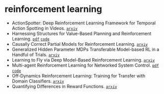# reinforcement learning

- ActionSpotter: Deep Reinforcement Learning Framework for Temporal Action Spotting in Videos. [`arxiv`](https://arxiv.org/abs/2004.06971)
- Harnessing Structures for Value-Based Planning and Reinforcement Learning. [`pdf`](https://openreview.net/forum?id=rklHqRVKvH) [`code`](https://github.com/YyzHarry/SV-RL)
- Causally Correct Partial Models for Reinforcement Learning. [`arxiv`](https://arxiv.org/abs/2002.02836)
- Generalized Hidden Parameter MDPs Transferable Model-based RL in a Handful of Trials. [`arxiv`](https://arxiv.org/abs/2002.03072)
- Learning to Fly via Deep Model-Based Reinforcement Learning. [`arxiv`](https://arxiv.org/abs/2003.08876)
- Multi-agent Reinforcement Learning for Networked System Control. [`pdf`](https://openreview.net/forum?id=Syx7A3NFvH) [`code`](https://github.com/cts198859/deeprl_network)
- Off-Dynamics Reinforcement Learning: Training for Transfer with Domain Classifiers. [`arxiv`](https://arxiv.org/abs/2006.13916)
- Quantifying Differences in Reward Functions. [`arxiv`](https://arxiv.org/abs/2006.13900)
